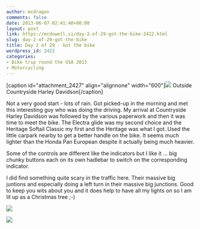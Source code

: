 ```yaml
---
author: mcdragon
comments: false
date: 2013-06-07 02:41:40+00:00
layout: post
link: https://mcdowell.si/day-2-of-29-got-the-bike-2422.html
slug: day-2-of-29-got-the-bike
title: Day 2 of 29 - Got the bike
wordpress_id: 2422
categories:
- Bike trip round the USA 2013
- Motorcycling
---
```


[caption id="attachment_2427" align="alignnone" width="600"]![](https://dwlcvfkt1l4wn.cloudfront.net/2013/06/wpid-20130606_110608-1.jpg) Outside Countryside Harley Davidson[/caption]

Not a very good start - lots of rain. Got picked-up in the morning and met this interesting guy who was doing the driving.
My arrival at Countryside Harley Davidson was followed by the various paperwork and then it was time to meet the bike. The Electra glide was my second choice and the Heritage Softail Classic my first and the Heritage was what I got. Used the little carpark nearby to get a better handle on the bike. It seems much lighter than the Honda Pan European despite it actually being much heavier.

Some of the controls are different like the indicators but I like it ... big chunky buttons each on its own hadlebar to switch on the corresponding indicator.

I did find something quite scary in the traffic here. Their massive big juntions and especially doing a left turn in their massive big junctions. Good to keep you wits about you and it does help to have all my lights on so I am lit up as a Christmas tree ;-)

![](https://dwlcvfkt1l4wn.cloudfront.net/2013/06/wpid-20130606_102321-1.jpg)

![](https://dwlcvfkt1l4wn.cloudfront.net/2013/06/wpid-20130606_102313-1.jpg)


